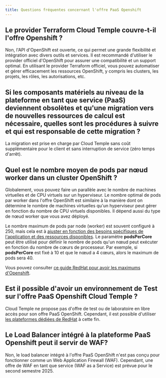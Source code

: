 ```yaml
---
title: Questions fréquentes concernant l'offre PaaS Openshift
---
```


## Le provider Terraform Cloud Temple couvre-t-il l'offre Openshift ?

Non, l'API d'OpenShift est ouverte, ce qui permet une grande flexibilité et intégration avec divers outils et services. Il est recommandé d'utiliser le provider officiel d'OpenShift pour assurer une compatibilité et un support optimal. En utilisant le provider Terraform officiel, vous pouvez automatiser et gérer efficacement les ressources OpenShift, y compris les clusters, les projets, les rôles, les autorisations, etc.

## Si les composants matériels au niveau de la plateforme en tant que service (PaaS) deviennent obsolètes et qu'une migration vers de nouvelles ressources de calcul est nécessaire, quelles sont les procédures à suivre et qui est responsable de cette migration ?

La migration est prise en charge par Cloud Temple sans coût supplémentaire pour le client et sans interruption de service (zéro temps d'arrêt).

## Quel est le nombre moyen de pods par nœud worker dans un cluster OpenShift ?

Globalement, vous pouvez faire un parallèle avec le nombre de machines virtuelles et de CPU virtuels sur un hyperviseur. Le nombre optimal de pods par worker dans l'offre OpenShift est similaire à la manière dont on détermine le nombre de machines virtuelles qu'un hyperviseur peut gérer en fonction du nombre de CPU virtuels disponibles. Il dépend aussi du type de nœud worker que vous avez déployé.

Le nombre maximum de pods par node (worker) est souvent configuré à 250, mais cela est à [ajuster en fonction des besoins spécifiques de l'application et des ressources disponibles](https://docs.openshift.com/container-platform/4.16/nodes/nodes/nodes-nodes-managing-max-pods.html). Le paramètre **podsPerCore** peut être utilisé pour définir le nombre de pods qu'un nœud peut exécuter en fonction du nombre de cœurs de processeur. Par exemple, si **podsPerCore** est fixé à 10 et que le nœud a 4 cœurs, alors le maximum de pods sera 40​. 

Vous pouvez consulter [ce guide RedHat pour avoir les maximums d'Openshift](https://docs.openshift.com/container-platform/4.16/scalability_and_performance/planning-your-environment-according-to-object-maximums.html).

## Est il possible d'avoir un environnement de Test sur l'offre PaaS Openshift Cloud Temple ?

Cloud Temple ne propose pas d'offre de test ou de laboratoire en libre accès pour son offre PaaS OpenShift. Cependant, il est possible d'utiliser [les plateformes dédiées de RedHat](https://www.redhat.com/fr/technologies/cloud-computing/openshift/try-it) à cette fin.

## Le Load Balancer intégré à la plateforme PaaS Openshift peut il servir de WAF?

Non, le load balancer intégré à l'offre PaaS OpenShift n'est pas conçu pour fonctionner comme un Web Application Firewall (WAF). Cependant, une offre de WAF en tant que service (WAF as a Service) est prévue pour le second semestre 2025.
